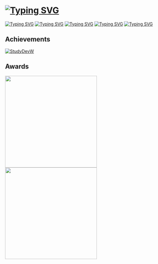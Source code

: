<h1>
  <a href="https://git.io/typing-svg"><img src="https://readme-typing-svg.herokuapp.com?font=Ubuntu&weight=700&pause=1000&color=618D26&background=FFFFFF00&vCenter=true&multiline=true&width=435&height=40&lines=Full-Stack+Developer+C%2B%2B+%2F+.NET" alt="Typing SVG" /></a>
</h1>
<a href="https://git.io/typing-svg"><img src="https://readme-typing-svg.herokuapp.com?font=Ubuntu&duration=2000&pause=1000&color=618D26&background=FFFFFF00&vCenter=true&multiline=true&repeat=false&width=880&lines=Frontend+%5B+React+%2B+Vite+%2F+TS+%2F+JS+%2F+Sass+%2F+C%2B%2B+(ImGui)+%2F+C%23+(WPF)+%5D" alt="Typing SVG" /></a>
<a href="https://git.io/typing-svg"><img src="https://readme-typing-svg.herokuapp.com?font=Ubuntu&duration=2000&pause=1000&color=618D26&background=FFFFFF00&vCenter=true&multiline=true&repeat=false&width=650&lines=Backend+%5B+ASP.NET+%2F+NGINX+%2F+Redis+%2F+PostgreSQL+%2F+RabbitMQ+%2F+Docker+%5D" alt="Typing SVG" /></a>
<a href="https://git.io/typing-svg"><img src="https://readme-typing-svg.herokuapp.com?font=Ubuntu&duration=2000&pause=1000&color=618D26&background=FFFFFF00&vCenter=true&multiline=true&repeat=false&width=650&lines=Using+Libs+.NET+%5B+EF+core+(ORM)+%2F+StackExchange.Redis+(Cache)+%5D" alt="Typing SVG" /></a>
<a href="https://git.io/typing-svg"><img src="https://readme-typing-svg.herokuapp.com?font=Ubuntu&duration=2000&pause=1000&color=618D26&background=FFFFFF00&vCenter=true&multiline=true&repeat=false&width=635&lines=Using+Libs+C%2B%2B+%5B+CPR%2C++POCO%2C+AMQP-CPP%2C++JSON+%5D" alt="Typing SVG" /></a>
<a href="https://git.io/typing-svg"><img src="https://readme-typing-svg.herokuapp.com?font=Ubuntu&duration=2000&pause=1000&color=618D26&background=FFFFFF00&vCenter=true&multiline=true&repeat=false&width=635&lines=Operation+Systems+%5B+Windows+%2F+Ubuntu+22.04+LTS+%5D" alt="Typing SVG" /></a>

<h2>Achievements</h2>
<a href="https://github.com/ryo-ma/github-profile-trophy"><img src="https://github-profile-trophy.vercel.app/?username=StudyDevW&theme=dark_lover&margin-w=15&title=-Reviews,-PullRequest,-Stars,-Followers,-Issues" alt="StudyDevW" /></a>
<h2>Awards</h2>

[<img src="https://github.com/user-attachments/assets/cea0532a-7c46-47aa-83de-5b6c48ba7708" width="300px">](https://github.com/StudyDevW/Simbir.HealthAPI)
<img src="https://github.com/user-attachments/assets/50f826b0-2207-4b14-abe2-a684f5496551" width="300px">

